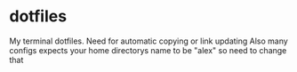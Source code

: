 # dotfiles
My terminal dotfiles.
Need for automatic copying or link updating
Also many configs expects your home directorys name to be "alex" so need to change that
